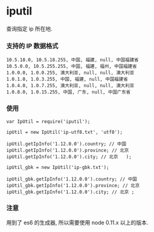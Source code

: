 iputil
======

查询指定 ip 所在地. 
### 支持的 IP 数据格式

```
10.5.18.0, 10.5.18.255, 中国, 福建, null, 中国福建省
10.5.0.0, 10.5.255.255, 中国, 福建, 福州, 中国福建省
1.0.0.0, 1.0.0.255, 澳大利亚, null, null, 澳大利亚
1.0.1.0, 1.0.3.255, 中国, 福建, null, 中国福建省
1.0.4.0, 1.0.7.255, 澳大利亚, null, null, 澳大利亚
1.0.8.0, 1.0.15.255, 中国, 广东, null, 中国广东省
```

### 使用

```
var IpUtil = require('iputil');

ipUtil = new IpUtil('ip-utf8.txt', 'utf8');

ipUtil.getIpInfo('1.12.0.0').country; // 中国
ipUtil.getIpInfo('1.12.0.0').province; // 北京 
ipUtil.getIpInfo('1.12.0.0').city; // 北京   );

ipUtil_gbk = new IpUtil('ip-gbk.txt');

ipUtil_gbk.getIpInfo('1.12.0.0').country; // 中国
ipUtil_gbk.getIpInfo('1.12.0.0').province; // 北京 
ipUtil_gbk.getIpInfo('1.12.0.0').city; // 北京 ;

```

### 注意
用到了 es6 的生成器, 所以需要使用 node 0.11.x 以上的版本.
